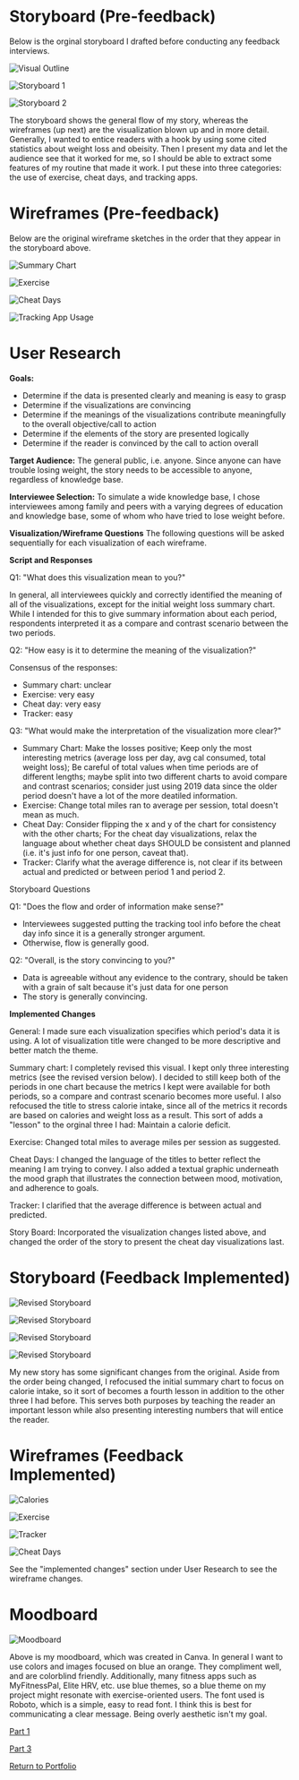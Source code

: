 # Storyboard (Pre-feedback)
Below is the orginal storyboard I drafted before conducting any feedback interviews.

![Visual Outline](https://jhumes.github.io/Humes-Portfolio/Final_Project/Part2_Sketches/Original/visual_outline.jpg)

![Storyboard 1](https://jhumes.github.io/Humes-Portfolio/Final_Project/Part2_Sketches/Original/sb1.jpg)

![Storyboard 2](https://jhumes.github.io/Humes-Portfolio/Final_Project/Part2_Sketches/Original/sb2.jpg)

The storyboard shows the general flow of my story, whereas the wireframes (up next) are the visualization blown up and in more detail.
Generally, I wanted to entice readers with a hook by using some cited statistics about weight loss and obeisity. Then I present my data and let the audience see that it worked for me, so I should be able to extract some features of my routine that made it work. I put these into three categories: the use of exercise, cheat days, and tracking apps.

# Wireframes (Pre-feedback)

Below are the original wireframe sketches in the order that they appear in the storyboard above.

![Summary Chart](https://jhumes.github.io/Humes-Portfolio/Final_Project/Part2_Sketches/Original/wl_summary.jpg)

![Exercise](https://jhumes.github.io/Humes-Portfolio/Final_Project/Part2_Sketches/Original/exercise.jpg)

![Cheat Days](https://jhumes.github.io/Humes-Portfolio/Final_Project/Part2_Sketches/Original/cheat_days.jpg)

![Tracking App Usage](https://jhumes.github.io/Humes-Portfolio/Final_Project/Part2_Sketches/Original/tracker.jpg)

# User Research

**Goals:**

- Determine if the data is presented clearly and meaning is easy to grasp
- Determine if the visualizations are convincing
- Determine if the meanings of the visualizations contribute meaningfully to the overall objective/call to action
- Determine if the elements of the story are presented logically
- Determine if the reader is convinced by the call to action overall

**Target Audience:** The general public, i.e. anyone. Since anyone can have trouble losing weight, the story needs to be accessible to anyone, regardless of knowledge base.

**Interviewee Selection:** To simulate a wide knowledge base, I chose interviewees among family and peers with a varying degrees of education and knowledge base, some of whom who have tried to lose weight before.

**Visualization/Wireframe Questions**
The following questions will be asked sequentially for each visualization of each wireframe.

**Script and Responses**

Q1: "What does this visualization mean to you?"

In general, all interviewees quickly and correctly identified the meaning of all of the visualizations, except for the initial weight loss summary chart. While I intended for this to give summary information about each period, respondents interpreted it as a compare and contrast scenario between the two periods.

Q2: "How easy is it to determine the meaning of the visualization?"

Consensus of the responses:
- Summary chart: unclear
- Exercise: very easy
- Cheat day: very easy
- Tracker: easy

Q3: "What would make the interpretation of the visualization more clear?"
- Summary Chart: Make the losses positive; Keep only the most interesting metrics (average loss per day, avg cal consumed, total weight loss); Be careful of total values when time periods are of different lengths; maybe split into two different charts to avoid compare and contrast scenarios; consider just using 2019 data since the older period doesn't have a lot of the more deatiled information.
- Exercise: Change total miles ran to average per session, total doesn't mean as much.
- Cheat Day: Consider flipping the x and y of the chart for consistency with the other charts; For the cheat day visualizations, relax the language about whether cheat days SHOULD be consistent and planned (i.e. it's just info for one person, caveat that).
- Tracker: Clarify what the average difference is, not clear if its between actual and predicted or between period 1 and period 2.


Storyboard Questions

Q1: "Does the flow and order of information make sense?"

- Interviewees suggested putting the tracking tool info before the cheat day info since it is a generally stronger argument.
- Otherwise, flow is generally good.

Q2: "Overall, is the story convincing to you?"

- Data is agreeable without any evidence to the contrary, should be taken with a grain of salt because it's just data for one person
- The story is generally convincing.

**Implemented Changes**

General: I made sure each visualization specifies which period's data it is using. A lot of visualization title were changed to be more descriptive and better match the theme.

Summary chart: I completely revised this visual. I kept only three interesting metrics (see the revised version below). I decided to still keep both of the periods in one chart because the metrics I kept were available for both periods, so a compare and contrast scenario becomes more useful. I also refocused the title to stress calorie intake, since all of the metrics it records are based on calories and weight loss as a result. This sort of adds a "lesson" to the orginal three I had: Maintain a calorie deficit.

Exercise: Changed total miles to average miles per session as suggested.

Cheat Days: I changed the language of the titles to better reflect the meaning I am trying to convey. I also added a textual graphic underneath the mood graph that illustrates the connection between mood, motivation, and adherence to goals.

Tracker: I clarified that the average difference is between actual and predicted.

Story Board: Incorporated the visualization changes listed above, and changed the order of the story to present the cheat day visualizations last.

# Storyboard (Feedback Implemented)

![Revised Storyboard](https://jhumes.github.io/Humes-Portfolio/Final_Project/Part2_Sketches/Revised/rev_storybpard1.jpg)

![Revised Storyboard](https://jhumes.github.io/Humes-Portfolio/Final_Project/Part2_Sketches/Revised/rev_storyboard2.jpg)

![Revised Storyboard](https://jhumes.github.io/Humes-Portfolio/Final_Project/Part2_Sketches/Revised/rev_storyboard3.jpg)

![Revised Storyboard](https://jhumes.github.io/Humes-Portfolio/Final_Project/Part2_Sketches/Revised/rev_storyboard4.jpg)

My new story has some significant changes from the original. Aside from the order being changed, I refocused the initial summary chart to focus on calorie intake, so it sort of becomes a fourth lesson in addition to the other three I had before. This serves both purposes by teaching the reader an important lesson while also presenting interesting numbers that will entice the reader.

# Wireframes (Feedback Implemented)

![Calories](https://jhumes.github.io/Humes-Portfolio/Final_Project/Part2_Sketches/Revised/rev_calories.jpg)

![Exercise](https://jhumes.github.io/Humes-Portfolio/Final_Project/Part2_Sketches/Revised/rev_exercise.jpg)

![Tracker](https://jhumes.github.io/Humes-Portfolio/Final_Project/Part2_Sketches/Revised/rev_tracker.jpg)

![Cheat Days](https://jhumes.github.io/Humes-Portfolio/Final_Project/Part2_Sketches/Revised/rev_cheat_day.jpg)

See the "implemented changes" section under User Research to see the wireframe changes.

# Moodboard

![Moodboard](https://jhumes.github.io/Humes-Portfolio/Final_Project/Part2_Sketches/moodboard.png)

Above is my moodboard, which was created in Canva. In general I want to use colors and images focused on blue an orange. They compliment well, and are colorblind friendly. Additionally, many fitness apps such as MyFitnessPal, Elite HRV, etc. use blue themes, so a blue theme on my project might resonate with exercise-oriented users. The font used is Roboto, which is a simple, easy to read font. I think this is best for communicating a clear message. Being overly aesthetic isn't my goal.

[Part 1](https://jhumes.github.io/Humes-Portfolio/Final_Project/Part1)

[Part 3](https://jhumes.github.io/Humes-Portfolio/Final_Project/part3)

[Return to Portfolio](https://jhumes.github.io/Humes-Portfolio/)
